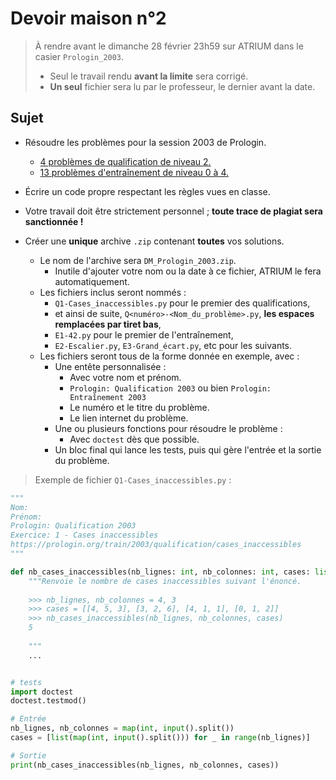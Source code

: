 # Devoir maison n°2

> À rendre avant le dimanche 28 février 23h59 sur ATRIUM dans le casier `Prologin_2003`.
> * Seul le travail rendu **avant la limite** sera corrigé.
> * **Un seul** fichier sera lu par le professeur, le dernier avant la date.

## Sujet
* Résoudre les problèmes pour la session 2003 de Prologin.
    * [4 problèmes de qualification de niveau 2.](https://prologin.org/train/2003/qualification)
    * [13 problèmes d'entraînement de niveau 0 à 4.](https://prologin.org/train/2003/semifinal)

* Écrire un code propre respectant les règles vues en classe.

* Votre travail doit être strictement personnel ; **toute trace de plagiat sera sanctionnée !**

* Créer une **unique** archive `.zip` contenant **toutes** vos solutions.
    * Le nom de l'archive sera `DM_Prologin_2003.zip`.
        * Inutile d'ajouter votre nom ou la date à ce fichier, ATRIUM le fera automatiquement.
    * Les fichiers inclus seront nommés :
        * `Q1-Cases_inaccessibles.py` pour le premier des qualifications,
        * et ainsi de suite, `Q<numéro>-<Nom_du_problème>.py`, **les espaces remplacées par tiret bas**,
        * `E1-42.py` pour le premier de l'entraînement,
        * `E2-Escalier.py`, `E3-Grand_écart.py`, etc pour les suivants.
    * Les fichiers seront tous de la forme donnée en exemple, avec :
        * Une entête personnalisée :
            * Avec votre nom et prénom.
            * `Prologin: Qualification 2003` ou bien `Prologin: Entraînement 2003`
            * Le numéro et le titre du problème.
            * Le lien internet du problème.
        * Une ou plusieurs fonctions pour résoudre le problème :
            * Avec `doctest` dès que possible.
        * Un bloc final qui lance les tests, puis qui gère l'entrée et la sortie du problème.

> Exemple de fichier `Q1-Cases_inaccessibles.py` :

```py
"""
Nom:
Prénom:
Prologin: Qualification 2003
Exercice: 1 - Cases inaccessibles
https://prologin.org/train/2003/qualification/cases_inaccessibles
"""

def nb_cases_inaccessibles(nb_lignes: int, nb_colonnes: int, cases: list) -> int:
    """Renvoie le nombre de cases inaccessibles suivant l'énoncé.
    
    >>> nb_lignes, nb_colonnes = 4, 3
    >>> cases = [[4, 5, 3], [3, 2, 6], [4, 1, 1], [0, 1, 2]]
    >>> nb_cases_inaccessibles(nb_lignes, nb_colonnes, cases)
    5
    
    """
    ...


# tests
import doctest
doctest.testmod()

# Entrée
nb_lignes, nb_colonnes = map(int, input().split())
cases = [list(map(int, input().split())) for _ in range(nb_lignes)]

# Sortie
print(nb_cases_inaccessibles(nb_lignes, nb_colonnes, cases))

```

